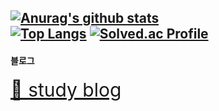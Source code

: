 
[![Anurag's github stats](https://github-readme-stats.vercel.app/api?username=ag502&theme=react&show_icons=true,issues&count_private=true)](https://github.com/anuraghazra/github-readme-stats)  
[![Top Langs](https://github-readme-stats.vercel.app/api/top-langs/?username=ag502&layout=compact)](https://github.com/anuraghazra/github-readme-stats)
[![Solved.ac Profile](http://mazassumnida.wtf/api/v2/generate_badge?boj=ag502)](https://solved.ac/ag502/)
-----

#### 블로그
<a href="https://velog.io/@ag502" style="font-size: 30px">📗 study blog</a>
